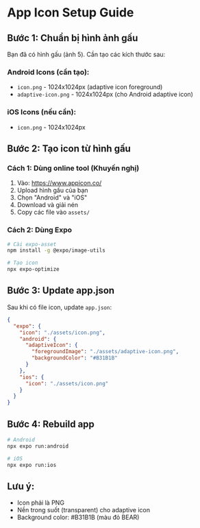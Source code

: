 # App Icon Setup Guide

## Bước 1: Chuẩn bị hình ảnh gấu

Bạn đã có hình gấu (ảnh 5). Cần tạo các kích thước sau:

### Android Icons (cần tạo):
- `icon.png` - 1024x1024px (adaptive icon foreground)
- `adaptive-icon.png` - 1024x1024px (cho Android adaptive icon)

### iOS Icons (nếu cần):
- `icon.png` - 1024x1024px

## Bước 2: Tạo icon từ hình gấu

### Cách 1: Dùng online tool (Khuyến nghị)
1. Vào: https://www.appicon.co/
2. Upload hình gấu của bạn
3. Chọn "Android" và "iOS"
4. Download và giải nén
5. Copy các file vào `assets/`

### Cách 2: Dùng Expo
```bash
# Cài expo-asset
npm install -g @expo/image-utils

# Tạo icon
npx expo-optimize
```

## Bước 3: Update app.json

Sau khi có file icon, update `app.json`:

```json
{
  "expo": {
    "icon": "./assets/icon.png",
    "android": {
      "adaptiveIcon": {
        "foregroundImage": "./assets/adaptive-icon.png",
        "backgroundColor": "#B31B1B"
      }
    },
    "ios": {
      "icon": "./assets/icon.png"
    }
  }
}
```

## Bước 4: Rebuild app

```bash
# Android
npx expo run:android

# iOS
npx expo run:ios
```

## Lưu ý:
- Icon phải là PNG
- Nền trong suốt (transparent) cho adaptive icon
- Background color: #B31B1B (màu đỏ BEAR)
